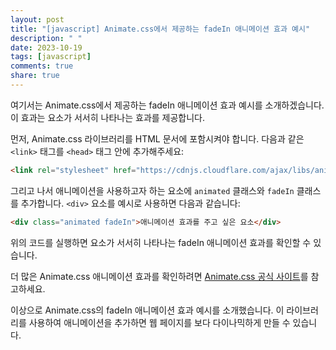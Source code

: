 ```yaml
---
layout: post
title: "[javascript] Animate.css에서 제공하는 fadeIn 애니메이션 효과 예시"
description: " "
date: 2023-10-19
tags: [javascript]
comments: true
share: true
---
```


여기서는 Animate.css에서 제공하는 fadeIn 애니메이션 효과 예시를 소개하겠습니다. 이 효과는 요소가 서서히 나타나는 효과를 제공합니다.

먼저, Animate.css 라이브러리를 HTML 문서에 포함시켜야 합니다. 다음과 같은 `<link>` 태그를 `<head>` 태그 안에 추가해주세요:

```html
<link rel="stylesheet" href="https://cdnjs.cloudflare.com/ajax/libs/animate.css/4.1.1/animate.min.css" />
```

그리고 나서 애니메이션을 사용하고자 하는 요소에 `animated` 클래스와 `fadeIn` 클래스를 추가합니다. `<div>` 요소를 예시로 사용하면 다음과 같습니다:

```html
<div class="animated fadeIn">애니메이션 효과를 주고 싶은 요소</div>
```

위의 코드를 실행하면 요소가 서서히 나타나는 fadeIn 애니메이션 효과를 확인할 수 있습니다.

더 많은 Animate.css 애니메이션 효과를 확인하려면 [Animate.css 공식 사이트](https://animate.style/)를 참고하세요.

이상으로 Animate.css의 fadeIn 애니메이션 효과 예시를 소개했습니다. 이 라이브러리를 사용하여 애니메이션을 추가하면 웹 페이지를 보다 다이나믹하게 만들 수 있습니다.